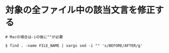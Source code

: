 # 対象の全ファイル中の該当文言を修正する

```
# Macの場合は-iの後に""が必要

$ find . -name FILE_NAME | xargs sed -i "" 's/BEFORE/AFTER/g'
```
